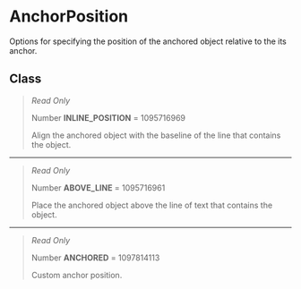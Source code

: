 # AnchorPosition
Options for specifying the position of the anchored object relative to the its anchor.

## Class
> *Read Only* 
> 
> Number **INLINE_POSITION** = 1095716969
> 
> Align the anchored object with the baseline of the line that contains the object.
*** 
> *Read Only* 
> 
> Number **ABOVE_LINE** = 1095716961
> 
> Place the anchored object above the line of text that contains the object.
*** 
> *Read Only* 
> 
> Number **ANCHORED** = 1097814113
> 
> Custom anchor position.


